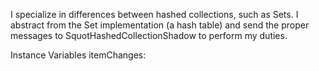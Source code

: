I specialize in differences between hashed collections, such as Sets. I abstract from the Set implementation (a hash table) and send the proper messages to SquotHashedCollectionShadow to perform my duties.

Instance Variables
	itemChanges:		<Object>
